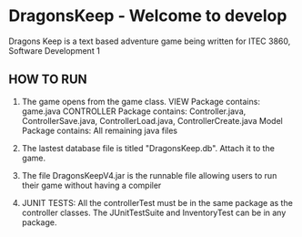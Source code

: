DragonsKeep - Welcome to develop
===========

Dragons Keep is a text based adventure game being written for ITEC 3860, Software Development 1


HOW TO RUN
--------------
1) The game opens from the game class.
     VIEW Package contains: game.java
     CONTROLLER Package contains: Controller.java, ControllerSave.java, ControllerLoad.java, ControllerCreate.java
     Model Package contains: All remaining java files

2) The lastest database file is titled "DragonsKeep.db". Attach it to the game.
   
3) The file DragonsKeepV4.jar is the runnable file allowing users to run their game without having a compiler

4) JUNIT TESTS: All the controllerTest must be in the same package as the controller classes.
		The JUnitTestSuite and InventoryTest can be in any package.